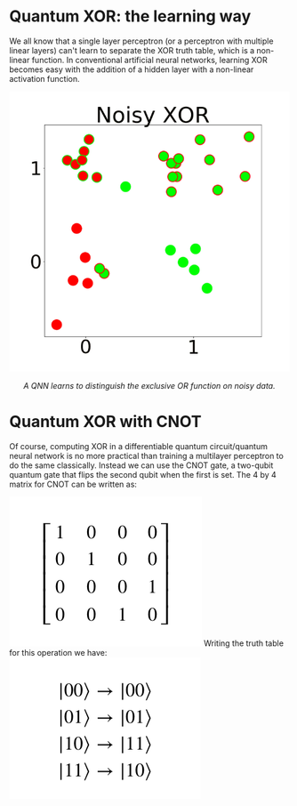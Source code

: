 # Quantum XOR: the learning way

We all know that a single layer perceptron (or a perceptron with multiple linear layers) can't learn to separate the XOR truth table, which is a non-linear function. In conventional artificial neural networks, learning XOR becomes easy with the addition of a hidden layer with a non-linear activation function.


<img src="./figs/noisy_q_xor.gif">
<p align="center"><em>A QNN learns to distinguish the exclusive OR function on noisy data.</em></p>


# Quantum XOR with CNOT

Of course, computing XOR in a differentiable quantum circuit/quantum neural network is no more practical than training a multilayer perceptron to do the same classically. Instead we can use the CNOT gate, a two-qubit quantum gate that flips the second qubit when the first is set. The 4 by 4 matrix for CNOT can be written as: 

<img src="figs/cnot.png">
Writing the truth table for this operation we have: 

<img src="figs/truth_table.png">






